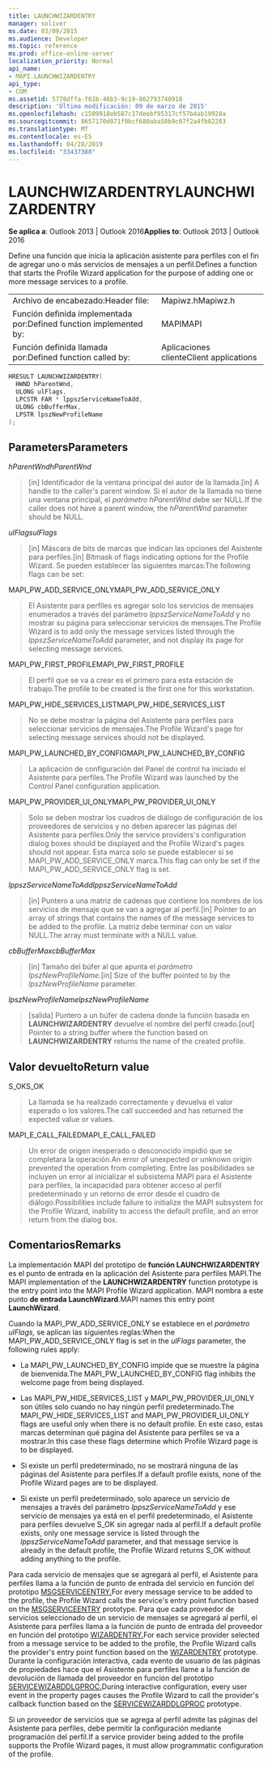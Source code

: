 ```yaml
---
title: LAUNCHWIZARDENTRY
manager: soliver
ms.date: 03/09/2015
ms.audience: Developer
ms.topic: reference
ms.prod: office-online-server
localization_priority: Normal
api_name:
- MAPI.LAUNCHWIZARDENTRY
api_type:
- COM
ms.assetid: 5778dffa-f01b-46b3-9c19-862793740918
description: 'Última modificación: 09 de marzo de 2015'
ms.openlocfilehash: c1509918eb587c17deebf95317cf57b4ab19928a
ms.sourcegitcommit: 8657170d071f9bcf680aba50b9c07f2a4fb82283
ms.translationtype: MT
ms.contentlocale: es-ES
ms.lasthandoff: 04/28/2019
ms.locfileid: "33437388"
---
```

# <a name="launchwizardentry"></a><span data-ttu-id="49b5d-103">LAUNCHWIZARDENTRY</span><span class="sxs-lookup"><span data-stu-id="49b5d-103">LAUNCHWIZARDENTRY</span></span>

  
  
<span data-ttu-id="49b5d-104">**Se aplica a**: Outlook 2013 | Outlook 2016</span><span class="sxs-lookup"><span data-stu-id="49b5d-104">**Applies to**: Outlook 2013 | Outlook 2016</span></span> 
  
<span data-ttu-id="49b5d-105">Define una función que inicia la aplicación asistente para perfiles con el fin de agregar uno o más servicios de mensajes a un perfil.</span><span class="sxs-lookup"><span data-stu-id="49b5d-105">Defines a function that starts the Profile Wizard application for the purpose of adding one or more message services to a profile.</span></span> 
  
|||
|:-----|:-----|
|<span data-ttu-id="49b5d-106">Archivo de encabezado:</span><span class="sxs-lookup"><span data-stu-id="49b5d-106">Header file:</span></span>  <br/> |<span data-ttu-id="49b5d-107">Mapiwz.h</span><span class="sxs-lookup"><span data-stu-id="49b5d-107">Mapiwz.h</span></span>  <br/> |
|<span data-ttu-id="49b5d-108">Función definida implementada por:</span><span class="sxs-lookup"><span data-stu-id="49b5d-108">Defined function implemented by:</span></span>  <br/> |<span data-ttu-id="49b5d-109">MAPI</span><span class="sxs-lookup"><span data-stu-id="49b5d-109">MAPI</span></span>  <br/> |
|<span data-ttu-id="49b5d-110">Función definida llamada por:</span><span class="sxs-lookup"><span data-stu-id="49b5d-110">Defined function called by:</span></span>  <br/> |<span data-ttu-id="49b5d-111">Aplicaciones cliente</span><span class="sxs-lookup"><span data-stu-id="49b5d-111">Client applications</span></span>  <br/> |
   
```cpp
HRESULT LAUNCHWIZARDENTRY(
  HWND hParentWnd,
  ULONG ulFlags,
  LPCSTR FAR * lppszServiceNameToAdd,
  ULONG cbBufferMax,
  LPSTR lpszNewProfileName
);
```

## <a name="parameters"></a><span data-ttu-id="49b5d-112">Parameters</span><span class="sxs-lookup"><span data-stu-id="49b5d-112">Parameters</span></span>

 <span data-ttu-id="49b5d-113">_hParentWnd_</span><span class="sxs-lookup"><span data-stu-id="49b5d-113">_hParentWnd_</span></span>
  
> <span data-ttu-id="49b5d-114">[in] Identificador de la ventana principal del autor de la llamada.</span><span class="sxs-lookup"><span data-stu-id="49b5d-114">[in] A handle to the caller's parent window.</span></span> <span data-ttu-id="49b5d-115">Si el autor de la llamada no tiene una ventana principal, el  _parámetro hParentWnd_ debe ser NULL.</span><span class="sxs-lookup"><span data-stu-id="49b5d-115">If the caller does not have a parent window, the  _hParentWnd_ parameter should be NULL.</span></span> 
    
 <span data-ttu-id="49b5d-116">_ulFlags_</span><span class="sxs-lookup"><span data-stu-id="49b5d-116">_ulFlags_</span></span>
  
> <span data-ttu-id="49b5d-117">[in] Máscara de bits de marcas que indican las opciones del Asistente para perfiles.</span><span class="sxs-lookup"><span data-stu-id="49b5d-117">[in] Bitmask of flags indicating options for the Profile Wizard.</span></span> <span data-ttu-id="49b5d-118">Se pueden establecer las siguientes marcas:</span><span class="sxs-lookup"><span data-stu-id="49b5d-118">The following flags can be set:</span></span>
    
<span data-ttu-id="49b5d-119">MAPI_PW_ADD_SERVICE_ONLY</span><span class="sxs-lookup"><span data-stu-id="49b5d-119">MAPI_PW_ADD_SERVICE_ONLY</span></span> 
  
> <span data-ttu-id="49b5d-120">El Asistente para perfiles es agregar solo los servicios de mensajes enumerados a través del parámetro  _lppszServiceNameToAdd_ y no mostrar su página para seleccionar servicios de mensajes.</span><span class="sxs-lookup"><span data-stu-id="49b5d-120">The Profile Wizard is to add only the message services listed through the  _lppszServiceNameToAdd_ parameter, and not display its page for selecting message services.</span></span> 
    
<span data-ttu-id="49b5d-121">MAPI_PW_FIRST_PROFILE</span><span class="sxs-lookup"><span data-stu-id="49b5d-121">MAPI_PW_FIRST_PROFILE</span></span> 
  
> <span data-ttu-id="49b5d-122">El perfil que se va a crear es el primero para esta estación de trabajo.</span><span class="sxs-lookup"><span data-stu-id="49b5d-122">The profile to be created is the first one for this workstation.</span></span> 
    
<span data-ttu-id="49b5d-123">MAPI_PW_HIDE_SERVICES_LIST</span><span class="sxs-lookup"><span data-stu-id="49b5d-123">MAPI_PW_HIDE_SERVICES_LIST</span></span> 
  
> <span data-ttu-id="49b5d-124">No se debe mostrar la página del Asistente para perfiles para seleccionar servicios de mensajes.</span><span class="sxs-lookup"><span data-stu-id="49b5d-124">The Profile Wizard's page for selecting message services should not be displayed.</span></span> 
    
<span data-ttu-id="49b5d-125">MAPI_PW_LAUNCHED_BY_CONFIG</span><span class="sxs-lookup"><span data-stu-id="49b5d-125">MAPI_PW_LAUNCHED_BY_CONFIG</span></span> 
  
> <span data-ttu-id="49b5d-126">La aplicación de configuración del Panel de control ha iniciado el Asistente para perfiles.</span><span class="sxs-lookup"><span data-stu-id="49b5d-126">The Profile Wizard was launched by the Control Panel configuration application.</span></span> 
    
<span data-ttu-id="49b5d-127">MAPI_PW_PROVIDER_UI_ONLY</span><span class="sxs-lookup"><span data-stu-id="49b5d-127">MAPI_PW_PROVIDER_UI_ONLY</span></span> 
  
> <span data-ttu-id="49b5d-128">Solo se deben mostrar los cuadros de diálogo de configuración de los proveedores de servicios y no deben aparecer las páginas del Asistente para perfiles.</span><span class="sxs-lookup"><span data-stu-id="49b5d-128">Only the service providers's configuration dialog boxes should be displayed and the Profile Wizard's pages should not appear.</span></span> <span data-ttu-id="49b5d-129">Esta marca solo se puede establecer si se MAPI_PW_ADD_SERVICE_ONLY marca.</span><span class="sxs-lookup"><span data-stu-id="49b5d-129">This flag can only be set if the MAPI_PW_ADD_SERVICE_ONLY flag is set.</span></span> 
    
 <span data-ttu-id="49b5d-130">_lppszServiceNameToAdd_</span><span class="sxs-lookup"><span data-stu-id="49b5d-130">_lppszServiceNameToAdd_</span></span>
  
> <span data-ttu-id="49b5d-131">[in] Puntero a una matriz de cadenas que contiene los nombres de los servicios de mensaje que se van a agregar al perfil.</span><span class="sxs-lookup"><span data-stu-id="49b5d-131">[in] Pointer to an array of strings that contains the names of the message services to be added to the profile.</span></span> <span data-ttu-id="49b5d-132">La matriz debe terminar con un valor NULL.</span><span class="sxs-lookup"><span data-stu-id="49b5d-132">The array must terminate with a NULL value.</span></span> 
    
 <span data-ttu-id="49b5d-133">_cbBufferMax_</span><span class="sxs-lookup"><span data-stu-id="49b5d-133">_cbBufferMax_</span></span>
  
> <span data-ttu-id="49b5d-134">[in] Tamaño del búfer al que apunta el _parámetro lpszNewProfileName._</span><span class="sxs-lookup"><span data-stu-id="49b5d-134">[in] Size of the buffer pointed to by the  _lpszNewProfileName_ parameter.</span></span> 
    
 <span data-ttu-id="49b5d-135">_lpszNewProfileName_</span><span class="sxs-lookup"><span data-stu-id="49b5d-135">_lpszNewProfileName_</span></span>
  
> <span data-ttu-id="49b5d-136">[salida] Puntero a un búfer de cadena donde la función basada en **LAUNCHWIZARDENTRY** devuelve el nombre del perfil creado.</span><span class="sxs-lookup"><span data-stu-id="49b5d-136">[out] Pointer to a string buffer where the function based on **LAUNCHWIZARDENTRY** returns the name of the created profile.</span></span> 
    
## <a name="return-value"></a><span data-ttu-id="49b5d-137">Valor devuelto</span><span class="sxs-lookup"><span data-stu-id="49b5d-137">Return value</span></span>

<span data-ttu-id="49b5d-138">S_OK</span><span class="sxs-lookup"><span data-stu-id="49b5d-138">S_OK</span></span> 
  
> <span data-ttu-id="49b5d-139">La llamada se ha realizado correctamente y devuelva el valor esperado o los valores.</span><span class="sxs-lookup"><span data-stu-id="49b5d-139">The call succeeded and has returned the expected value or values.</span></span> 
    
<span data-ttu-id="49b5d-140">MAPI_E_CALL_FAILED</span><span class="sxs-lookup"><span data-stu-id="49b5d-140">MAPI_E_CALL_FAILED</span></span> 
  
> <span data-ttu-id="49b5d-141">Un error de origen inesperado o desconocido impidió que se completara la operación.</span><span class="sxs-lookup"><span data-stu-id="49b5d-141">An error of unexpected or unknown origin prevented the operation from completing.</span></span> <span data-ttu-id="49b5d-142">Entre las posibilidades se incluyen un error al inicializar el subsistema MAPI para el Asistente para perfiles, la incapacidad para obtener acceso al perfil predeterminado y un retorno de error desde el cuadro de diálogo.</span><span class="sxs-lookup"><span data-stu-id="49b5d-142">Possibilities include failure to initialize the MAPI subsystem for the Profile Wizard, inability to access the default profile, and an error return from the dialog box.</span></span>
    
## <a name="remarks"></a><span data-ttu-id="49b5d-143">Comentarios</span><span class="sxs-lookup"><span data-stu-id="49b5d-143">Remarks</span></span>

<span data-ttu-id="49b5d-144">La implementación MAPI del prototipo de **función LAUNCHWIZARDENTRY** es el punto de entrada en la aplicación del Asistente para perfiles MAPI.</span><span class="sxs-lookup"><span data-stu-id="49b5d-144">The MAPI implementation of the **LAUNCHWIZARDENTRY** function prototype is the entry point into the MAPI Profile Wizard application.</span></span> <span data-ttu-id="49b5d-145">MAPI nombra a este punto **de entrada LaunchWizard**.</span><span class="sxs-lookup"><span data-stu-id="49b5d-145">MAPI names this entry point **LaunchWizard**.</span></span> 
  
<span data-ttu-id="49b5d-146">Cuando la MAPI_PW_ADD_SERVICE_ONLY se establece en el  _parámetro ulFlags,_ se aplican las siguientes reglas:</span><span class="sxs-lookup"><span data-stu-id="49b5d-146">When the MAPI_PW_ADD_SERVICE_ONLY flag is set in the  _ulFlags_ parameter, the following rules apply:</span></span> 
  
- <span data-ttu-id="49b5d-147">La MAPI_PW_LAUNCHED_BY_CONFIG impide que se muestre la página de bienvenida.</span><span class="sxs-lookup"><span data-stu-id="49b5d-147">The MAPI_PW_LAUNCHED_BY_CONFIG flag inhibits the welcome page from being displayed.</span></span> 
    
- <span data-ttu-id="49b5d-148">Las MAPI_PW_HIDE_SERVICES_LIST y MAPI_PW_PROVIDER_UI_ONLY son útiles solo cuando no hay ningún perfil predeterminado.</span><span class="sxs-lookup"><span data-stu-id="49b5d-148">The MAPI_PW_HIDE_SERVICES_LIST and MAPI_PW_PROVIDER_UI_ONLY flags are useful only when there is no default profile.</span></span> <span data-ttu-id="49b5d-149">En este caso, estas marcas determinan qué página del Asistente para perfiles se va a mostrar.</span><span class="sxs-lookup"><span data-stu-id="49b5d-149">In this case these flags determine which Profile Wizard page is to be displayed.</span></span> 
    
- <span data-ttu-id="49b5d-150">Si existe un perfil predeterminado, no se mostrará ninguna de las páginas del Asistente para perfiles.</span><span class="sxs-lookup"><span data-stu-id="49b5d-150">If a default profile exists, none of the Profile Wizard pages are to be displayed.</span></span> 
    
- <span data-ttu-id="49b5d-151">Si existe un perfil predeterminado, solo aparece un servicio de mensajes a través del parámetro  _lppszServiceNameToAdd_ y ese servicio de mensajes ya está en el perfil predeterminado, el Asistente para perfiles devuelve S_OK sin agregar nada al perfil.</span><span class="sxs-lookup"><span data-stu-id="49b5d-151">If a default profile exists, only one message service is listed through the  _lppszServiceNameToAdd_ parameter, and that message service is already in the default profile, the Profile Wizard returns S_OK without adding anything to the profile.</span></span> 
    
<span data-ttu-id="49b5d-152">Para cada servicio de mensajes que se agregará al perfil, el Asistente para perfiles llama a la función de punto de entrada del servicio en función del prototipo [MSGSERVICEENTRY.](msgserviceentry.md)</span><span class="sxs-lookup"><span data-stu-id="49b5d-152">For every message service to be added to the profile, the Profile Wizard calls the service's entry point function based on the [MSGSERVICEENTRY](msgserviceentry.md) prototype.</span></span> <span data-ttu-id="49b5d-153">Para que cada proveedor de servicios seleccionado de un servicio de mensajes se agregará al perfil, el Asistente para perfiles llama a la función de punto de entrada del proveedor en función del prototipo [WIZARDENTRY.](wizardentry.md)</span><span class="sxs-lookup"><span data-stu-id="49b5d-153">For each service provider selected from a message service to be added to the profile, the Profile Wizard calls the provider's entry point function based on the [WIZARDENTRY](wizardentry.md) prototype.</span></span> <span data-ttu-id="49b5d-154">Durante la configuración interactiva, cada evento de usuario de las páginas de propiedades hace que el Asistente para perfiles llame a la función de devolución de llamada del proveedor en función del prototipo [SERVICEWIZARDDLGPROC.](servicewizarddlgproc.md)</span><span class="sxs-lookup"><span data-stu-id="49b5d-154">During interactive configuration, every user event in the property pages causes the Profile Wizard to call the provider's callback function based on the [SERVICEWIZARDDLGPROC](servicewizarddlgproc.md) prototype.</span></span> 
  
<span data-ttu-id="49b5d-155">Si un proveedor de servicios que se agrega al perfil admite las páginas del Asistente para perfiles, debe permitir la configuración mediante programación del perfil.</span><span class="sxs-lookup"><span data-stu-id="49b5d-155">If a service provider being added to the profile supports the Profile Wizard pages, it must allow programmatic configuration of the profile.</span></span>
  

